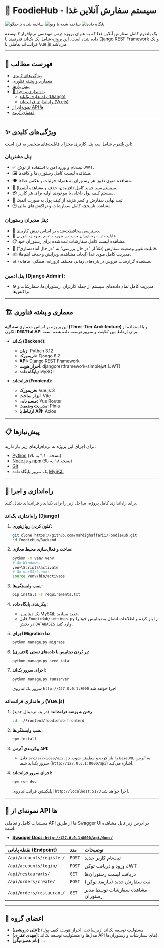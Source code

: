 # 🍔 FoodieHub - سیستم سفارش آنلاین غذا

[![ساخته شده با جنگو](https://img.shields.io/badge/Backend-Django-092E20?style=for-the-badge&logo=django)](https://www.djangoproject.com/)
[![ساخته شده با ویو](https://img.shields.io/badge/Frontend-Vue.js-4FC08D?style=for-the-badge&logo=vue.js)](https://vuejs.org/)
[![پایگاه داده](https://img.shields.io/badge/Database-MySQL-4479A1?style=for-the-badge&logo=mysql)](https://www.mysql.com/)

یک پلتفرم کامل سفارش آنلاین غذا که به عنوان پروژه درس مهندسی نرم‌افزار ۲ توسعه داده شده است. این پروژه شامل یک بک‌اند قدرتمند با Django REST Framework و یک فرانت‌اند تعاملی با Vue.js می‌باشد.

---

## 📜 فهرست مطالب

- [ویژگی‌های کلیدی](#-ویژگی‌های-کلیدی)
- [معماری و پشته فناوری](#-معماری-و-پشته-فناوری)
- [پیش‌نیازها](#-پیش‌نیازها)
- [🚀 راه‌اندازی و اجرا](#-راه‌اندازی-و-اجرا)
  - [راه‌اندازی بک‌اند (Django)](#راه‌اندازی-بک‌اند-django)
  - [راه‌اندازی فرانت‌اند (Vuejs)](#راه‌اندازی-فرانت‌اند-vuejs)
- [نمونه‌ای از API ها](#-نمونه‌ای-از-api-ها)
- [اعضای گروه](#-اعضای-گروه)

---

## ✨ ویژگی‌های کلیدی

این پلتفرم شامل سه پنل کاربری مجزا با قابلیت‌های منحصر به فرد است:

### پنل مشتریان:
- ✅ ثبت‌نام و ورود امن با استفاده از توکن JWT.
- 🖼️ مشاهده لیست کامل رستوران‌ها و کافه‌ها.
- 🍽️ مشاهده منوی دقیق هر رستوران به همراه جزئیات و عکس غذاها.
- 🛒 سیستم سبد خرید کامل (افزودن، حذف و مشاهده آیتم‌ها).
- 💳 سیستم کیف پول داخلی با موجودی اولیه برای هر کاربر.
- 🧾 ثبت نهایی سفارش و کسر هزینه از کیف پول به صورت اتمیک.
- 🕒 مشاهده تاریخچه کامل سفارشات و تراکنش‌های مالی.

### پنل مدیران رستوران:
- 🔐 دسترسی محافظت‌شده بر اساس نقش کاربری.
- 🏪 قابلیت ثبت رستوران جدید در صورت عدم وجود رستوران.
- 📋 مشاهده لیست کامل سفارشات ثبت شده برای رستوران خود.
- 🔄 قابلیت تغییر وضعیت سفارش (مثلاً از "در حال بررسی" به "در حال آماده‌سازی").
- ✍️ مدیریت کامل منوی غذا (ایجاد، مشاهده، ویرایش و حذف آیتم‌ها).
- 📊 مشاهده گزارشات فروش در بازه‌های زمانی مختلف (روزانه، هفتگی، ماهانه).

### پنل ادمین (Django Admin):
- ⚙️ مدیریت کامل تمام داده‌های سیستم از جمله کاربران، رستوران‌ها، سفارشات و تراکنش‌ها.

---

## 🏗️ معماری و پشته فناوری

این پروژه بر اساس معماری **سه لایه (Three-Tier Architecture)** و با استفاده از الگوی **RESTful API** برای ارتباط بین کلاینت و سرور توسعه داده شده است.

- **بک‌اند (Backend):**
  - **زبان:** Python 3.12
  - **فریمورک:** Django 5.2
  - **API:** Django REST Framework
  - **احراز هویت:** djangorestframework-simplejwt (JWT)
  - **پایگاه داده:** MySQL

- **فرانت‌اند (Frontend):**
  - **فریمورک:** Vue.js 3
  - **ابزار ساخت:** Vite
  - **مسیریابی:** Vue Router
  - **مدیریت وضعیت:** Pinia
  - **ارتباط با API:** Axios

---

## 📋 پیش‌نیازها

برای اجرای این پروژه به نرم‌افزارهای زیر نیاز دارید:
- [Python](https://www.python.org/downloads/) (نسخه ۳.۱۰ به بالا)
- [Node.js و npm](https://nodejs.org/) (نسخه ۱۸ به بالا)
- [Git](https://git-scm.com/downloads/)
- یک سرور پایگاه داده [MySQL](https://dev.mysql.com/downloads/mysql/)

---

## 🚀 راه‌اندازی و اجرا

برای راه‌اندازی کامل پروژه، مراحل زیر را برای بک‌اند و فرانت‌اند دنبال کنید.

### راه‌اندازی بک‌اند (Django)

1.  **کلون کردن ریپازیتوری:**
    ```bash
    git clone https://github.com/mahdighaffarii/FoodieHub.git
    cd FoodieHub/Backend
    ```

2.  **ساخت و فعال‌سازی محیط مجازی:**
    ```bash
    python -m venv venv
    # On Windows:
    venv\Scripts\activate
    # On macOS/Linux:
    source venv/bin/activate
    ```

3.  **نصب وابستگی‌ها:**
    ```bash
    pip install -r requirements.txt
    ```

4.  **پیکربندی پایگاه داده:**
    - یک دیتابیس MySQL جدید بسازید.
    - فایل `FoodieHub/settings.py` را باز کرده و اطلاعات اتصال به دیتابیس خود را در بخش `DATABASES` وارد کنید.

5.  **اجرای Migration ها:**
    ```bash
    python manage.py migrate
    ```

6.  **(اختیاری) پر کردن دیتابیس با داده‌های تستی:**
    ```bash
    python manage.py seed_data
    ```

7.  **اجرای سرور بک‌اند:**
    ```bash
    python manage.py runserver
    ```
    سرور بک‌اند روی `http://127.0.0.1:8000` اجرا خواهد شد.

### راه‌اندازی فرانت‌اند (Vue.js)

1.  **رفتن به پوشه فرانت‌اند:** (در یک ترمینال جدید)
    ```bash
    cd ../Frontend/foodiehub-frontend 
    ```

2.  **نصب وابستگی‌ها:**
    ```bash
    npm install
    ```

3.  **پیکربندی آدرس API:**
    - فایل `src/services/api.js` را باز کرده و مطمئن شوید `baseURL` به آدرس سرور بک‌اند شما (`http://127.0.0.1:8000/api`) اشاره می‌کند.

4.  **اجرای سرور فرانت‌اند:**
    ```bash
    npm run dev
    ```
    اپلیکیشن فرانت‌اند روی `http://localhost:5173` اجرا خواهد شد.

---

## 📡 نمونه‌ای از API ها

مستندات کامل و تعاملی API ها از طریق Swagger UI در آدرس زیر قابل مشاهده است:
- **[Swagger Docs: `http://127.0.0.1:8000/api/docs/`](http://127.0.0.1:8000/api/docs/)**

| نقطه پایانی (Endpoint) | متد | توضیحات |
| :--- | :--- | :--- |
| `/api/accounts/register/` | `POST` | ثبت‌نام کاربر جدید |
| `/api/accounts/login/` | `POST` | ورود و دریافت توکن JWT |
| `/api/restaurants/` | `GET` | دریافت لیست رستوران‌ها |
| `/api/orders/create/` | `POST` | ثبت سفارش جدید (نیازمند توکن) |
| `/api/orders/restaurant/` | `GET` | مشاهده سفارشات توسط مدیر رستوران |

---

## 👥 اعضای گروه

- **[علی درویشی]**: مسئولیت توسعه بک‌اند (زیرساخت، احراز هویت، کیف پول) 
- **[مهدی غفاری]**: مسئولیت توسعه بک‌اند (مدل‌ها و API های سفارشات و رستوران‌ها).
- **[نام عضو دیگر]**: ...
